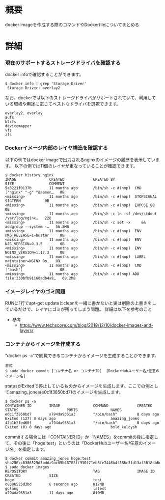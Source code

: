 # 概要
docker imageを作成する際のコマンドやDockerfileについてまとめる

# 詳細

### 現在のサポートするストレージドライバを確認する
docker infoで確認することができます。
```
$ docker info | grep 'Storage Driver'
 Storage Driver: overlay2
```

なお、dockerでは以下のストレージドライバがサポートされていて、利用している環境や用途に応じてベストなドライバを選択できます。
```
overlay2, overlay
aufs
btrfs
devicemapper
vfs
zfs
```

### Dockerイメージ内部のレイヤ構造を確認する
以下の例ではdocker imageで出力されるnginxのイメージの履歴を表示しています。
以下の例では11個のレイヤが重なっていることが確認できます。
```
$ docker history nginx
IMAGE               CREATED             CREATED BY                                      SIZE                COMMENT
5a3221f0137b        11 months ago       /bin/sh -c #(nop)  CMD ["nginx" "-g" "daemon…   0B                  
<missing>           11 months ago       /bin/sh -c #(nop)  STOPSIGNAL SIGTERM           0B                  
<missing>           11 months ago       /bin/sh -c #(nop)  EXPOSE 80                    0B                  
<missing>           11 months ago       /bin/sh -c ln -sf /dev/stdout /var/log/nginx…   22B                 
<missing>           11 months ago       /bin/sh -c set -x     && addgroup --system -…   56.8MB              
<missing>           11 months ago       /bin/sh -c #(nop)  ENV PKG_RELEASE=1~buster     0B                  
<missing>           11 months ago       /bin/sh -c #(nop)  ENV NJS_VERSION=0.3.5        0B                  
<missing>           11 months ago       /bin/sh -c #(nop)  ENV NGINX_VERSION=1.17.3     0B                  
<missing>           11 months ago       /bin/sh -c #(nop)  LABEL maintainer=NGINX Do…   0B                  
<missing>           11 months ago       /bin/sh -c #(nop)  CMD ["bash"]                 0B                  
<missing>           11 months ago       /bin/sh -c #(nop) ADD file:330bfb91168adb4a9…   69.2MB   
```

### イメージレイヤのゴミ問題
RUNに1行でapt-get updateとcleanを一緒に書かないと実は削除の上書きをしているだけで、レイヤにゴミが残ってしまう問題。
詳細は以下を参考のこと

- 参考
  - https://www.techscore.com/blog/2018/12/10/docker-images-and-layers/

### コンテナからイメージを作成する

"docker ps -a"で閲覧できるコンテナからイメージを生成することができます。
```
書式
$ sudo docker commit [コンテナ名 or コンテナID]  [DockerHubユーザー名/任意のイメージ名]
```

statusがExitedで停止しているものからイメージを生成します。ここでの例としてamazing_jones(e0c1f3850bd7)のイメージを生成します。
```
$ docker ps -a
CONTAINER ID        IMAGE               COMMAND             CREATED             STATUS                      PORTS               NAMES
e0c1f3850bd7        a794da9351a3        "/bin/bash"         8 days ago          Exited (127) 8 days ago                         amazing_jones
42a1b2fed60f        a794da9351a3        "/bin/bash"         8 days ago          Exited (0) 8 days ago                           bold_keldysh
```

commitする場合には「CONTAINER ID」か「NAMES」をcommitの後に指定して、その後に「hoge:test」というのは「DockerHubユーザー名/任意のイメージ名」を指定します。
```
$ docker commit amazing_jones hoge:test
sha256:c8386525d3bdda9ac65b48788ff930f71eb3fe7446b4f386c3fd13af8618db6d
$ sudo docker images
REPOSITORY                              TAG                 IMAGE ID            CREATED             SIZE
hoge                                    test                c8386525d3bd        6 seconds ago       817MB
golang                                  latest              a794da9351a3        11 days ago         810MB
```
